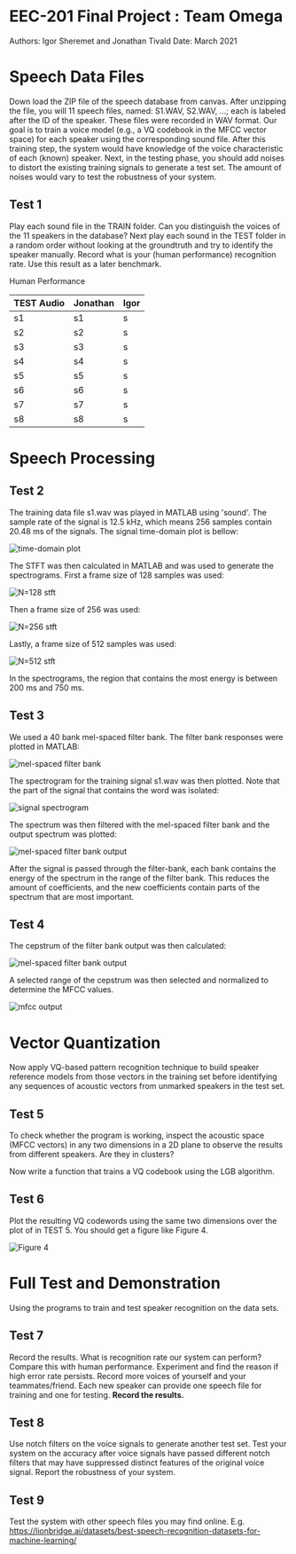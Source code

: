 # EEC-201 Final Project : Team Omega
Authors: Igor Sheremet and Jonathan Tivald
Date: March 2021

# Speech Data Files
Down load the ZIP file of the speech database from canvas. After unzipping the file, you will 11 speech files, named: S1.WAV, S2.WAV, …; each is labeled after the ID of the speaker. These files were recorded in WAV format. Our goal is to train a voice model (e.g., a VQ codebook in the MFCC vector space) for each speaker using the corresponding sound file. After this training step, the system would have knowledge of the voice characteristic of each (known) speaker. Next, in the testing phase, you should add noises to distort the existing training signals to generate a test set. The amount of noises would vary to test the robustness of your system.

## Test 1
Play each sound file in the TRAIN folder. Can you distinguish the voices of the 11 speakers in the database? Next play each sound in the TEST folder in a random order without looking at the groundtruth and try to identify the speaker manually. Record what is your (human performance) recognition rate. Use this result as a later benchmark.

Human Performance

| TEST Audio | Jonathan | Igor |
| --- | --- | --- |
| s1 | s1 | s |
| s2 | s2 | s |
| s3 | s3 | s |
| s4 | s4 | s |
| s5 | s5 | s |
| s6 | s6 | s |
| s7 | s7 | s |
| s8 | s8 | s |

# Speech Processing

## Test 2
The training data file s1.wav was played in MATLAB using 'sound'. The sample rate of the signal is 12.5 kHz, which means 256 samples contain 20.48 ms of the signals. The signal time-domain plot is bellow:

![time-domain plot](img/test_2_1.png?raw=true)

The STFT was then calculated in MATLAB and was used to generate the spectrograms. First a frame size of 128 samples was used:

![N=128 stft](img/test_2_2.png?raw=true)

Then a frame size of 256 was used:

![N=256 stft](img/test_2_3.png?raw=true)

Lastly, a frame size of 512 samples was used:

![N=512 stft](img/test_2_4.png?raw=true)

In the spectrograms, the region that contains the most energy is between 200 ms and 750 ms.

## Test 3
We used a 40 bank mel-spaced filter bank. The filter bank responses were plotted in MATLAB:

![mel-spaced filter bank](img/test_3_1.png?raw=true)

The spectrogram for the training signal s1.wav was then plotted. Note that the part of the signal that contains the word was isolated:

![signal spectrogram](img/test_3_2.png?raw=true)

The spectrum was then filtered with the mel-spaced filter bank and the output spectrum was plotted:

![mel-spaced filter bank output](img/test_3_3.png?raw=true)

After the signal is passed through the filter-bank, each bank contains the energy of the spectrum in the range of the filter bank. This reduces the amount of coefficients, and the new coefficients contain parts of the spectrum that are most important.

## Test 4
The cepstrum of the filter bank output was then calculated:

![mel-spaced filter bank output](img/test_4_1.png?raw=true)

A selected range of the cepstrum was then selected and normalized to determine the MFCC values.

![mfcc output](img/test_4_2.png?raw=true)

# Vector Quantization
Now apply VQ-based pattern recognition technique to build speaker reference models from those vectors in the training set before identifying any sequences of acoustic vectors from unmarked speakers in the test set.

## Test 5
To check whether the program is working, inspect the acoustic space (MFCC vectors) in any two dimensions in a 2D plane to observe the results from different speakers. Are they in clusters?

Now write a function that trains a VQ codebook using the LGB algorithm.

## Test 6
Plot the resulting VQ codewords using the same two dimensions over the plot of in TEST 5. You should get a figure like Figure 4.

![Figure 4](img/VQ_codebook.png?raw=true)

# Full Test and Demonstration
Using the programs to train and test speaker recognition on the data sets.

## Test 7
Record the results. What is recognition rate our system can perform? Compare this with human performance. Experiment and find the reason if high error rate persists. Record more voices of yourself and your teammates/friend. Each new speaker can provide one speech file for training and one for testing. **Record the results.**

## Test 8
Use notch filters on the voice signals to generate another test set. Test your system on the accuracy after voice signals have passed different notch filters that may have suppressed distinct features of the original voice signal. Report the robustness of your system.

## Test 9
Test the system with other speech files you may find online. E.g. https://lionbridge.ai/datasets/best-speech-recognition-datasets-for-machine-learning/